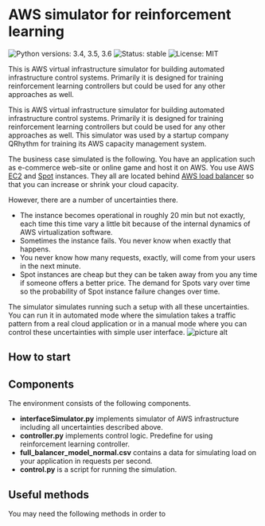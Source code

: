 # AWS simulator for reinforcement learning
![Python versions: 3.4, 3.5, 3.6](https://img.shields.io/pypi/pyversions/Django.svg) 
![Status: stable](https://img.shields.io/pypi/status/Django.svg)
![License: MIT](https://img.shields.io/apm/l/vim-mode.svg)




This is AWS virtual infrastructure simulator for building automated infrastructure control systems. Primarily it is designed for training reinforcement learning controllers but could be used for any other approaches as well.

This is AWS virtual infrastructure simulator for building automated infrastructure control systems. Primarily it is designed for training reinforcement learning controllers but could be used for any other approaches as well. This simulator was used by a startup company QRhythm for training its AWS capacity management system.

The business case simulated is the following. You have an application such as e-commerce web-site or online game and host it on AWS. You use AWS [EC2](https://aws.amazon.com/ec2/) and [Spot](https://docs.aws.amazon.com/AWSEC2/latest/UserGuide/how-spot-instances-work.html) instances. They all are located behind [AWS load balancer](https://aws.amazon.com/elasticloadbalancing/) so that you can increase or shrink your cloud capacity.

However, there are a number of uncertainties there. 
- The instance becomes operational in roughly 20 min but not exactly, each time this time vary a little bit because of the internal dynamics of AWS virtualization software.
- Sometimes the instance fails. You never know when exactly that happens.
- You never know how many requests, exactly, will come from your users in the next minute.
- Spot instances are cheap but they can be taken away from you any time if someone offers a better price. The demand for Spots vary over time so the probability of Spot instance failure changes over time.

The simulator simulates running such a setup with all these uncertainties. You can run it in automated mode where the simulation takes a traffic pattern from a real cloud application or in a manual mode where you can control these uncertainties with simple user interface.
![picture alt](https://github.com/shelpuk/AWS_simulator_for_reinforcement_learning/blob/master/img/Cloud_Simulator.png)

## How to start


## Components
The environment consists of the following components.
- **interfaceSimulator.py** implements simulator of AWS infrastructure including all uncertainties described above.
- **controller.py** implements control logic. Predefine for using reinforcement learning controller.
- **full_balancer_model_normal.csv** contains a data for simulating load on your application in requests per second.
- **control.py** is a script for running the simulation.

## Useful methods
You may need the following methods in order to 

